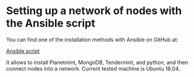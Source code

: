 # Setting up a network of nodes with the Ansible script 

You can find one of the installation methods with Ansible on GitHub at:

[Ansible script](https://github.com/bigchaindb/bigchaindb-node-ansible)

It allows to install Planetmint, MongoDB, Tendermint, and python, and then connect nodes into a network. Current tested machine is Ubuntu 18.04. 